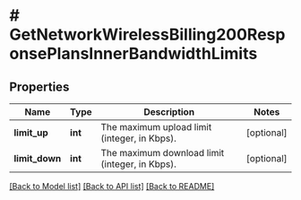 # # GetNetworkWirelessBilling200ResponsePlansInnerBandwidthLimits

## Properties

Name | Type | Description | Notes
------------ | ------------- | ------------- | -------------
**limit_up** | **int** | The maximum upload limit (integer, in Kbps). | [optional]
**limit_down** | **int** | The maximum download limit (integer, in Kbps). | [optional]

[[Back to Model list]](../../README.md#models) [[Back to API list]](../../README.md#endpoints) [[Back to README]](../../README.md)
